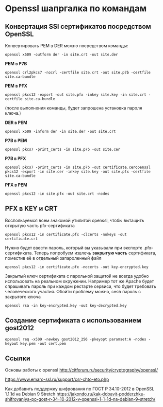 # Openssl шапргалка по командам


## Конвертация SSl сертификатов посредством OpenSSL

Конвертировать PEM в DER можно посредством команды:
```
openssl x509 -outform der -in site.crt -out site.der
```

**PEM в P7B**
```
openssl crl2pkcs7 -nocrl -certfile site.crt -out site.p7b -certfile site.ca-bundle
```

**PEM в PFX**
```
openssl pkcs12 -export -out site.pfx -inkey site.key -in site.crt -certfile site.ca-bundle
```
(после выполнения команды, будет запрошена установка пароля ключа.)

**DER в PEM**
```
openssl x509 -inform der -in site.der -out site.crt
```

**P7B в PEM**
```
openssl pkcs7 -print_certs -in site.p7b -out site.cer
```

**P7B в PFX**
```
openssl pkcs7 -print_certs -in site.p7b -out certificate.ceropenssl pkcs12 -export -in site.cer -inkey site.key -out site.pfx -certfile site.ca-bundle
```

**PFX в PEM**
```
openssl pkcs12 -in site.pfx -out site.crt -nodes
```

## PFX в KEY и CRT

Воспользуемся всем знакомой утилитой openssl, чтобы вытащить открытую часть pfx-сертификата

```
openssl pkcs12 -in certificate.pfx -clcerts -nokeys -out certificate.crt
```

Нужно будет ввести пароль, который вы указывали при экспорте .pfx-сертификата. Теперь попробуем извлечь **закрытую часть** сертификата, поместив её в отдельный запароленный файл

```
openssl pkcs12 -in certificate.pfx -nocerts -out key-encrypted.key
```

Закрытый ключ сертификата с парольной защитой не всегда удобно использовать на реальном окружении. Например тот же Apache будет спрашивать пароль при каждом рестарте сервиса, что будет требовать человеческого участия. Обойти проблему можно, сняв пароль с закрытого ключа

```
openssl rsa -in key-encrypted.key -out key-decrypted.key
```

## Создание сертификата с использованием gost2012

```
openssl req -x509 -newkey gost2012_256 -pkeyopt paramset:A -nodes -keyout key.pem -out cert.pem
```

## Ссылки

Основы работы с openssl
http://citforum.ru/security/cryptography/openssl/

https://www.emaro-ssl.ru/support/csr-chto-eto.php

Как добавить поддержку шифрования по ГОСТ Р 34.10-2012 в OpenSSL 1.1.1d на Debian 9 Stretch
https://jakondo.ru/kak-dobavit-podderzhku-shifrovaniya-po-gost-r-34-10-2012-v-openssl-1-1-1d-na-debian-9-stretch/
